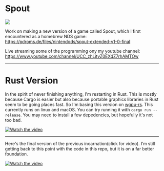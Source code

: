 Spout
=====
![](https://github.com/glalonde/spout/workflows/CI/badge.svg)

Work on making a new version of a game called Spout, which I first encountered as a homebrew NDS game: https://pdroms.de/files/nintendods/spout-extended-v1-0-final

Live streaming some of the programming ony my youtube channel: https://www.youtube.com/channel/UCC_zhLitvZ0EXdZ7rhAMTOw

---

Rust Version
===

In the spirit of never finishing anything, I'm restarting in Rust. This is mostly because Cargo is easier but also because portable graphics libraries in Rust seem to be going places fast. So I'm basing this version on [wgpu-rs](https://github.com/gfx-rs/wgpu-rs). This currently runs on linux and macOS. You can try running it with `cargo run --release`. You may need to install a few depedencies, but hopefully it's not too bad.

[![Watch the video](https://img.youtube.com/vi/y-pyzTXWXds/maxresdefault.jpg)](https://youtu.be/y-pyzTXWXds)

---
Here's the final version of the previous incarnation(click for video). I'm still getting back to this point with the code in this repo, but it is on a far better foundation.

[![Watch the video](https://img.youtube.com/vi/ByFWa8JPO0c/maxresdefault.jpg)](https://youtu.be/ByFWa8JPO0c)

